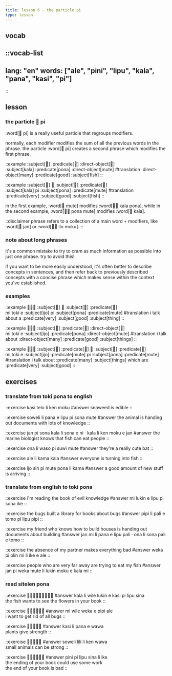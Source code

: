 ```yaml
---
title: lesson 6 - the particle pi
type: lesson
---
```


## vocab
::vocab-list
---
lang: "en"
words: ["ale", "pini", "lipu", "kala", "pana", "kasi", "pi"]
---
::

## lesson
### the particle 󱥍 pi
:word[󱥍 pi] is a really useful particle that regroups modifiers.

normally, each modifier modifies the sum of all the previous words in the phrase. the particle :word[󱥍 pi] creates a second phrase which modifies the first phrase.

::example
:subject[󱤔] :predicate[󱥔] :direct-object[󱤼] \
:subject[kala] :predicate[pona] :direct-object[mute]
#translation
:direct-object[many] :predicate[good] :subject[fish]
::

::example
:subject[󱤔] 󱥍 :subject[󱥔] :predicate[󱤼] \
:subject[kala] pi :subject[pona] :predicate[mute]
#translation
:predicate[very] :subject[good] :subject[fish]
::

in the first example, :word[󱤼 mute] modifies :word[󱤔󱥔 kala pona], while in the second example, :word[󱥔󱤼 pona mute] modifies :word[󱤔 kala].

::disclaimer
phrase refers to a collection of a main word + modifiers, like :word[󱤑 jan] or :word[󱤎󱤶 ilo moku].
::

### note about long phrases
it's a common mistake to try to cram as much information as possible into just one phrase. try to avoid this!

if you want to be more easily understood, it's often better to describe concepts in sentences, and then refer back to previously described concepts with a concise phrase which makes sense within the context you've established.

### examples
::example
󱤴󱥬󱤉 :subject[󱤌] 󱥍 :subject[󱥔] :predicate[󱤼] \
mi toki e :subject[ijo] pi :subject[pona] :predicate[mute]
#translation
i talk about a :predicate[very] :subject[good] :subject[thing]
::

::example
󱤴󱥬󱤉 :subject[󱤌] :predicate[󱥔] :direct-object[󱤼] \
mi toki e :subject[ijo] :predicate[pona] :direct-object[mute]
#translation
i talk about :direct-object[many] :predicate[good] :subject[things]
::

::example
󱤴󱥬󱤉 :subject[󱤌] :predicate[󱤼] 󱥍 :subject[󱥔] :predicate[󱤼] \
mi toki e :subject[ijo] :predicate[mute] pi :subject[pona] :predicate[mute]
#translation
i talk about :predicate[many] :subject[things] which are :predicate[very] :subject[good]
::

## exercises
### translate from toki pona to english
::exercise
kasi telo li ken moku
#answer
seaweed is edible
::

::exercise
soweli li pana e lipu pi sona mute
#answer
the animal is handing out documents with lots of knowledge
::

::exercise
jan pi sona kala li sona e ni · kala li ken moku e jan
#answer
the marine biologist knows that fish can eat people
::

::exercise
ona li waso pi suwi mute
#answer
they're a really cute bat
::

::exercise
ale li kama kala
#answer
everyone is turning into fish
::

::exercise
ijo sin pi mute pona li kama
#answer
a good amount of new stuff is arriving
::

### translate from english to toki pona
::exercise
i'm reading the book of evil knowledge
#answer
mi lukin e lipu pi sona ike
::

::exercise
the bugs built a library for books about bugs
#answer
pipi li pali e tomo pi lipu pipi
::

::exercise
my friend who knows how to build houses is handing out documents about building
#answer
jan mi li pana e lipu pali · ona li sona pali e tomo
::

::exercise
the absence of my partner makes everything bad
#answer
weka pi olin mi li ike e ale
::

::exercise
people who are very far away are trying to eat my fish
#answer
jan pi weka mute li lukin moku e kala mi
::

### read sitelen pona
::exercise
󱤔󱤧󱥷󱤮󱤉󱤗󱥍󱤪󱥞
#answer
kala li wile lukin e kasi pi lipu sina \
the fish wants to see the flowers in your book
::

::exercise
󱤴󱥷󱥶󱤉󱥑󱤄
#answer
mi wile weka e pipi ale \
i want to get rid of all bugs
::

::exercise
󱤗󱤧󱥌󱤉󱥵
#answer
kasi li pana e wawa \
plants give strength
::

::exercise
󱥢󱤨󱤧󱤘󱥵
#answer
soweli lili li ken wawa \
small animals can be strong
::

::exercise
󱥐󱥍󱤪󱥞󱤧󱤍
#answer
pini pi lipu sina li ike \
the ending of your book could use some work \
the end of your book is bad
::